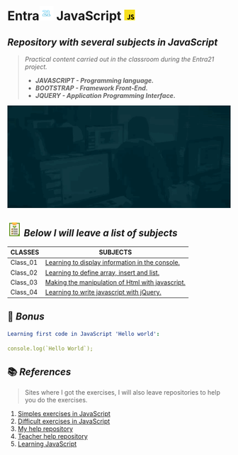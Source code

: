 # Entra![](./icons_readme/entra21numero.png) JavaScript ![](./icons_readme/javascript.png)

## _Repository with several subjects in JavaScript_

> _Practical content carried out in the classroom during the Entra21 project._
>
> - **_JAVASCRIPT - Programming language._**
> - **_BOOTSTRAP - Framework Front-End._**
> - **_JQUERY - Application Programming Interface._**

![Gif Entra21](https://raw.githubusercontent.com/seiler-emerson/Entra21_Logica_Java_2022/main/gif/entra21.gif)

## ![](./icons_readme/lista_green.png) _Below I will leave a list of subjects_

| CLASSES | SUBJECTS |
|---------|---------|
|Class_01|[Learning to display information in the console.](./class_01/)
|Class_02|[Learning to define array, insert and list.](./class_02/)
|Class_03|[Making the manipulation of Html with javascript.](./class_03/)
|Class_04|[Learning to write javascript with jQuery.](./class_04/)

## 🎫 _Bonus_

```yaml
Learning first code in JavaScript 'Hello world':

console.log(`Hello World`);
```

## 📚 _References_ 

> Sites where I got the exercises, I will also leave repositories to help you do the exercises.

1. [Simples exercises in JavaScript](https://gustavoguanabara.github.io/javascript/exercicios/)
2. [Difficult exercises in JavaScript]()
3. [My help repository](https://github.com/ArthurEstevan/Entra21_JavaScript_2022)
4. [Teacher help repository](https://github.com/oliota/entra21-aulas-frontend-javascript)
5. [Learning JavaScript](https://www.w3schools.com/JS/)
